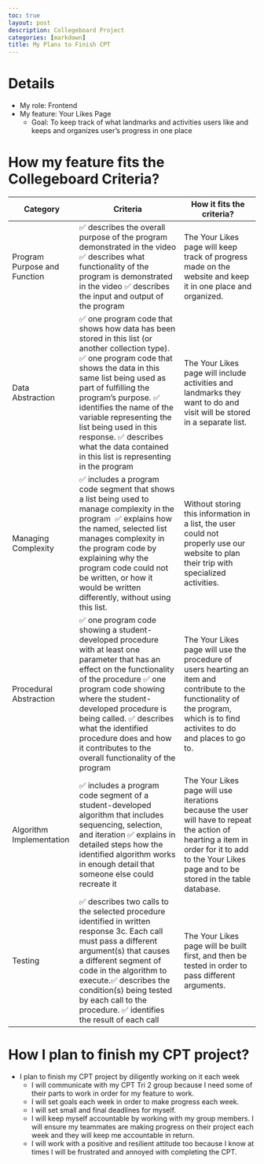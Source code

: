 ```yaml
---
toc: true
layout: post
description: Collegeboard Project 
categories: [markdown]
title: My Plans to Finish CPT
---
```

# Details

- My role: Frontend 
- My feature: Your Likes Page
    - Goal: To keep track of what landmarks and activities users like and keeps and organizes user’s progress in one place 

# How my feature fits the Collegeboard Criteria? 

Category | Criteria | How it fits the criteria?
-- | -- | -- 
Program Purpose and Function | ✅ describes the overall purpose of the program demonstrated in the video ✅ describes what functionality of the program is demonstrated in the video  ✅ describes the input and output of the program | The Your Likes page will keep track of progress made on the website and keep it in one place and organized.
Data Abstraction |  ✅ one program code that shows how data has been stored in this list (or another collection type). ✅ one program code that shows the data in this same list being used as part of fulfilling the program’s purpose. ✅ identifies the name of the variable representing the list being used in this response. ✅ describes what the data contained in this list is representing in the program | The Your Likes page will include activities and landmarks they want to do and visit will be stored in a separate list. 
Managing Complexity | ✅ includes a program code segment that shows a list being used to manage complexity in the program  ✅ explains how the named, selected list manages complexity in the program code by explaining why the program code could not be written, or how it would be written differently, without using this list. | Without storing this information in a list, the user could not properly use our website to plan their trip with specialized activities. 
Procedural Abstraction | ✅ one program code showing a student-developed procedure with at least one parameter that has an effect on the functionality of the procedure ✅ one program code showing where the student-developed procedure is being called. ✅ describes what the identified procedure does and how it contributes to the overall functionality of the program | The Your Likes page will use the procedure of users hearting an item and contribute to the functionality of the program, which is to find activites to do and places to go to. 
Algorithm Implementation | ✅ includes a program code segment of a student-developed algorithm that includes sequencing, selection, and iteration ✅ explains in detailed steps how the identified algorithm works in enough detail that someone else could recreate it | The Your Likes page will use iterations because the user will have to repeat the action of hearting a item in order for it to add to the Your Likes page and to be stored in the table database. 
Testing | ✅ describes two calls to the selected procedure identified in written response 3c. Each call must pass a different argument(s) that causes a different segment of code in the algorithm to execute.✅ describes the condition(s) being tested by each call to the procedure. ✅ identifies the result of each call | The Your Likes page will be built first, and then be tested in order to pass different arguments. 

# How I plan to finish my CPT project? 

- I plan to finish my CPT project by diligently working on it each week
    - I will communicate with my CPT Tri 2 group because I need some of their parts to work in order for my feature to work. 
    - I will set goals each week in order to make progress each week. 
    - I will set small and final deadlines for myself. 
    - I will keep myself accountable by working with my group members. I will ensure my teammates are making progress on their project each week and they will keep me accountable in return. 
    - I will work with a positive and resilient attitude too because I know at times I will be frustrated and annoyed with completing the CPT. 